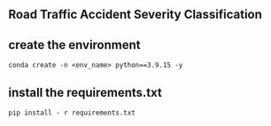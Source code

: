 ## Road Traffic Accident Severity Classification


## create the environment

`conda create -n <env_name> python==3.9.15 -y`

## install the requirements.txt

`pip install - r requirements.txt`

